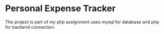 # Personal Expense Tracker

The project is part of my php assignment uses mysql for database and php for backend connection.
